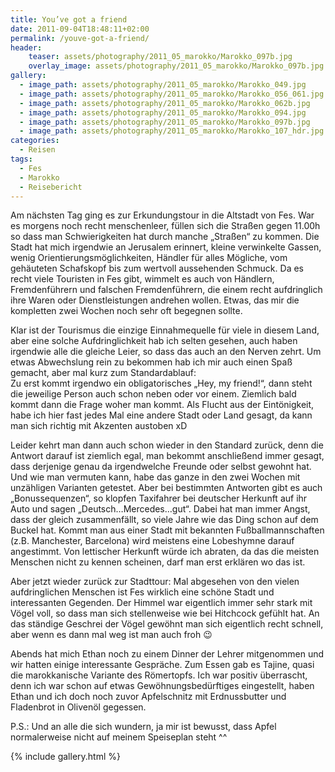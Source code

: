```yaml
---
title: You’ve got a friend
date: 2011-09-04T18:48:11+02:00
permalink: /youve-got-a-friend/
header:
    teaser: assets/photography/2011_05_marokko/Marokko_097b.jpg
    overlay_image: assets/photography/2011_05_marokko/Marokko_097b.jpg
gallery:
  - image_path: assets/photography/2011_05_marokko/Marokko_049.jpg
  - image_path: assets/photography/2011_05_marokko/Marokko_056_061.jpg
  - image_path: assets/photography/2011_05_marokko/Marokko_062b.jpg
  - image_path: assets/photography/2011_05_marokko/Marokko_094.jpg
  - image_path: assets/photography/2011_05_marokko/Marokko_097b.jpg
  - image_path: assets/photography/2011_05_marokko/Marokko_107_hdr.jpg
categories:
  - Reisen
tags:
  - Fes
  - Marokko
  - Reisebericht
---
```

Am nächsten Tag ging es zur Erkundungstour in die Altstadt von Fes. War es morgens noch recht menschenleer, 
füllen sich die Straßen gegen 11.00h so dass man Schwierigkeiten hat durch manche „Straßen“ zu kommen. 
Die Stadt hat mich irgendwie an Jerusalem erinnert, kleine verwinkelte Gassen, wenig Orientierungsmöglichkeiten, 
Händler für alles Mögliche, vom gehäuteten Schafskopf bis zum wertvoll aussehenden Schmuck. 
Da es recht viele Touristen in Fes gibt, wimmelt es auch von Händlern, Fremdenführern und falschen Fremdenführern, 
die einem recht aufdringlich ihre Waren oder Dienstleistungen andrehen wollen. 
Etwas, das mir die kompletten zwei Wochen noch sehr oft begegnen sollte.

Klar ist der Tourismus die einzige Einnahmequelle für viele in diesem Land, aber eine solche Aufdringlichkeit hab ich selten gesehen, 
auch haben irgendwie alle die gleiche Leier, so dass das auch an den Nerven zehrt. 
Um etwas Abwechslung rein zu bekommen hab ich mir auch einen Spaß gemacht, aber mal kurz zum Standardablauf:  
Zu erst kommt irgendwo ein obligatorisches „Hey, my friend!“, dann steht die jeweilige Person auch schon neben oder vor einem. 
Ziemlich bald kommt dann die Frage woher man kommt. Als Flucht aus der Eintönigkeit, 
habe ich hier fast jedes Mal eine andere Stadt oder Land gesagt, da kann man sich richtig mit Akzenten austoben xD

Leider kehrt man dann auch schon wieder in den Standard zurück, denn die Antwort darauf ist ziemlich egal, 
man bekommt anschließend immer gesagt, dass derjenige genau da irgendwelche Freunde oder selbst gewohnt hat. 
Und wie man vermuten kann, habe das ganze in den zwei Wochen mit unzähligen Varianten getestet. 
Aber bei bestimmten Antworten gibt es auch „Bonussequenzen“, so klopfen Taxifahrer bei deutscher Herkunft auf ihr Auto und sagen „Deutsch…Mercedes…gut“. 
Dabei hat man immer Angst, dass der gleich zusammenfällt, so viele Jahre wie das Ding schon auf dem Buckel hat. 
Kommt man aus einer Stadt mit bekannten Fußballmannschaften (z.B. Manchester, Barcelona) wird meistens eine Lobeshymne darauf angestimmt. 
Von lettischer Herkunft würde ich abraten, da das die meisten Menschen nicht zu kennen scheinen, darf man erst erklären wo das ist.

Aber jetzt wieder zurück zur Stadttour: Mal abgesehen von den vielen aufdringlichen Menschen ist Fes wirklich eine 
schöne Stadt und interessanten Gegenden. Der Himmel war eigentlich immer sehr stark mit Vögel voll, 
so dass man sich stellenweise wie bei Hitchcock gefühlt hat. An das ständige Geschrei der Vögel gewöhnt man sich eigentlich recht schnell, 
aber wenn es dann mal weg ist man auch froh 😉

Abends hat mich Ethan noch zu einem Dinner der Lehrer mitgenommen und wir hatten einige interessante Gespräche. 
Zum Essen gab es Tajine, quasi die marokkanische Variante des Römertopfs. Ich war positiv überrascht, 
denn ich war schon auf etwas Gewöhnungsbedürftiges eingestellt, haben Ethan und ich doch noch zuvor Apfelschnitz mit 
Erdnussbutter und Fladenbrot in Olivenöl gegessen.

P.S.: Und an alle die sich wundern, ja mir ist bewusst, dass Apfel normalerweise nicht auf meinem Speiseplan steht ^^

{% include gallery.html %}
